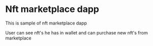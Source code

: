 # Nft marketplace dapp

This is sample of nft marketplace dapp

User can see nft's he has in wallet and can purchase new nft's from marketplace


